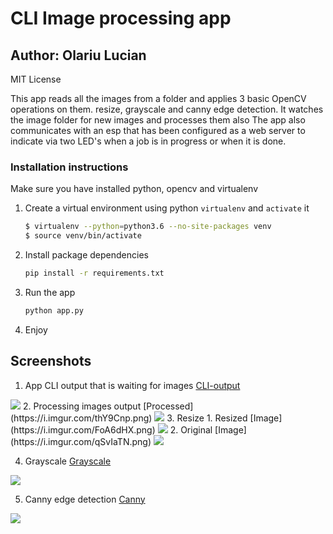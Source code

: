 # CLI Image processing app
## Author: Olariu Lucian

MIT License

This app reads all the images from a folder and applies 3 basic OpenCV operations on them. resize, grayscale and canny edge detection. It watches the image folder for new images and processes them also
The app also communicates with an esp that has been configured as a web server to indicate via two LED's when a job is in progress or when it is done.
   
### Installation instructions

Make sure you have installed python, opencv and virtualenv

1. Create a virtual environment using python `virtualenv` and `activate` it
    ```bash
    $ virtualenv --python=python3.6 --no-site-packages venv
    $ source venv/bin/activate
    ```

2. Install package dependencies
    ```bash
    pip install -r requirements.txt
    ```

3. Run the app
    ```bash
    python app.py
    ```

4. Enjoy

## Screenshots
1. App CLI output that is waiting for images
[CLI-output](https://i.imgur.com/xqHINjR.png)
<img src="https://i.imgur.com/xqHINjR.png">
2. Processing images output
[Processed](https://i.imgur.com/thY9Cnp.png)
<img src="https://i.imgur.com/thY9Cnp.png">
3. Resize
    1. Resized
        [Image](https://i.imgur.com/FoA6dHX.png)
        <img src="https://i.imgur.com/FoA6dHX.png">
    2. Original
        [Image](https://i.imgur.com/qSvIaTN.png)
        <img src="https://i.imgur.com/qSvIaTN.png">

4. Grayscale
[Grayscale](https://i.imgur.com/iC7UyOf.png)
<img src="https://i.imgur.com/iC7UyOf.png">

5. Canny edge detection
[Canny](https://i.imgur.com/OXjVfeg.png)
<img src="https://i.imgur.com/OXjVfeg.png">
